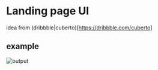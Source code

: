 # Landing page UI
 idea from (dribbble|cuberto)[https://dribbble.com/cuberto]

## example
![output](https://github.com/darkCavalier11/custom-onboarding-page/output.gif)
